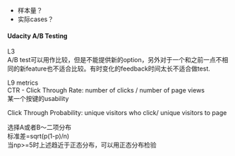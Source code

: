 * 样本量？
* 实际cases？

#### Udacity A/B Testing
L3  
A/B test可以用作比较，但是不能提供新的option，另外对于一个和之前一点不相同的新feature也不适合比较。有时变化的feedback时间太长不适合做test.

L9 metrics  
CTR - Click Through Rate: number of clicks / number of page views  
某一个按键的usability

Click Through Probability: unique visitors who click/ unique visitors to page

选择A或者B～二项分布  
标准差=sqrt(p(1-p)/n)  
当np>=5时上述趋近于正态分布，可以用正态分布检验
